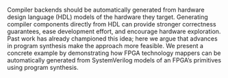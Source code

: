 Compiler backends should be automatically generated from hardware design
language (HDL) models of the hardware they target. Generating compiler
components directly from HDL can provide stronger correctness guarantees, ease
development effort, and encourage hardware exploration. Past work has already
championed this idea; here we argue that advances in program synthesis make
the approach more feasible. We present a concrete example by demonstrating how
FPGA technology mappers can be automatically generated from SystemVerilog
models of an FPGA’s primitives using program synthesis.
